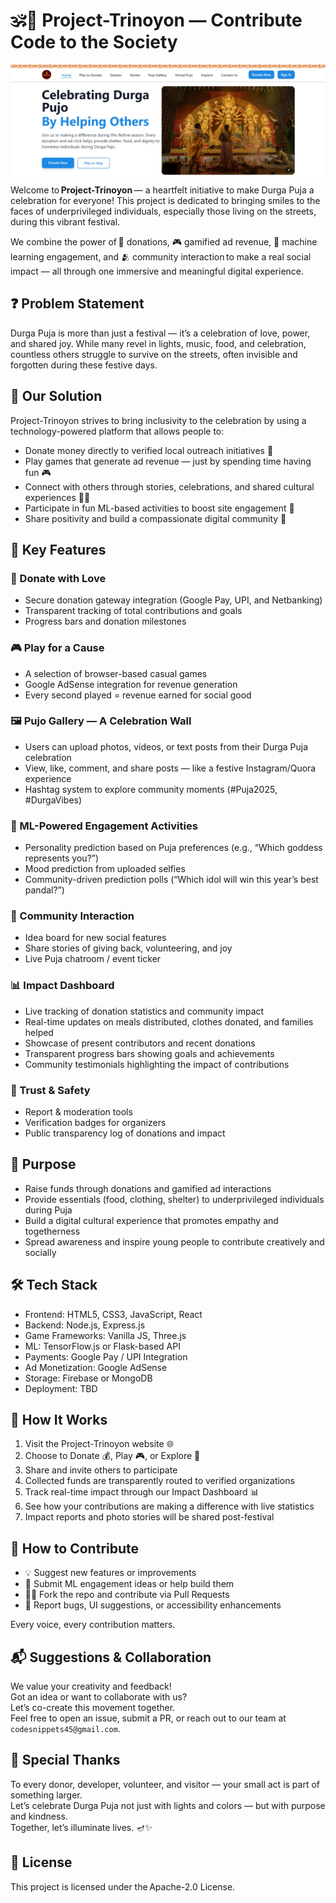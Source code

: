 # 🕉️🔱 Project-Trinoyon — Contribute Code to the Society

![preview image](Trinoyon.png)
Welcome to **Project-Trinoyon** — a heartfelt initiative to make Durga Puja a celebration for everyone! This project is dedicated to bringing smiles to the faces of underprivileged individuals, especially those living on the streets, during this vibrant festival.

We combine the power of 💸 donations, 🎮 gamified ad revenue, 🤖 machine learning engagement, and 🫂 community interaction to make a real social impact — all through one immersive and meaningful digital experience.

## ❓ Problem Statement

Durga Puja is more than just a festival — it’s a celebration of love, power, and shared joy. While many revel in lights, music, food, and celebration, countless others struggle to survive on the streets, often invisible and forgotten during these festive days.

## 🎯 Our Solution

Project-Trinoyon strives to bring inclusivity to the celebration by using a technology-powered platform that allows people to:

- Donate money directly to verified local outreach initiatives 💸
- Play games that generate ad revenue — just by spending time having fun 🎮
- Connect with others through stories, celebrations, and shared cultural experiences 📸📝
- Participate in fun ML-based activities to boost site engagement 🤖
- Share positivity and build a compassionate digital community 🙌

## 🌟 Key Features

### 💖 Donate with Love
- Secure donation gateway integration (Google Pay, UPI, and Netbanking)
- Transparent tracking of total contributions and goals
- Progress bars and donation milestones

### 🎮 Play for a Cause
- A selection of browser-based casual games
- Google AdSense integration for revenue generation
- Every second played = revenue earned for social good

### 🖼️ Pujo Gallery — A Celebration Wall
- Users can upload photos, videos, or text posts from their Durga Puja celebration
- View, like, comment, and share posts — like a festive Instagram/Quora experience
- Hashtag system to explore community moments (#Puja2025, #DurgaVibes)

### 🤖 ML-Powered Engagement Activities
- Personality prediction based on Puja preferences (e.g., “Which goddess represents you?”)
- Mood prediction from uploaded selfies
- Community-driven prediction polls (“Which idol will win this year’s best pandal?”)

### 💬 Community Interaction
- Idea board for new social features
- Share stories of giving back, volunteering, and joy
- Live Puja chatroom / event ticker

### 📊 Impact Dashboard
- Live tracking of donation statistics and community impact
- Real-time updates on meals distributed, clothes donated, and families helped
- Showcase of present contributors and recent donations
- Transparent progress bars showing goals and achievements
- Community testimonials highlighting the impact of contributions

### 🔐 Trust & Safety
- Report & moderation tools
- Verification badges for organizers
- Public transparency log of donations and impact

## 🎯 Purpose

- Raise funds through donations and gamified ad interactions
- Provide essentials (food, clothing, shelter) to underprivileged individuals during Puja
- Build a digital cultural experience that promotes empathy and togetherness
- Spread awareness and inspire young people to contribute creatively and socially

## 🛠️ Tech Stack

- Frontend: HTML5, CSS3, JavaScript, React  
- Backend: Node.js, Express.js  
- Game Frameworks: Vanilla JS, Three.js  
- ML: TensorFlow.js or Flask-based API  
- Payments: Google Pay / UPI Integration  
- Ad Monetization: Google AdSense  
- Storage: Firebase or MongoDB  
- Deployment: TBD

## 🚀 How It Works

1. Visit the Project-Trinoyon website 🌐  
2. Choose to Donate 💰, Play 🎮, or Explore 📸  
3. Share and invite others to participate  
4. Collected funds are transparently routed to verified organizations  
5. Track real-time impact through our Impact Dashboard 📊
6. See how your contributions are making a difference with live statistics
7. Impact reports and photo stories will be shared post-festival  

## 🤝 How to Contribute

- 💡 Suggest new features or improvements  
- 🧠 Submit ML engagement ideas or help build them  
- 🧑‍💻 Fork the repo and contribute via Pull Requests  
- 📝 Report bugs, UI suggestions, or accessibility enhancements  

Every voice, every contribution matters.

## 📬 Suggestions & Collaboration

We value your creativity and feedback!  
Got an idea or want to collaborate with us?  
Let’s co-create this movement together.  
Feel free to open an issue, submit a PR, or reach out to our team at `codesnippets45@gmail.com`.

## 🌟 Special Thanks

To every donor, developer, volunteer, and visitor — your small act is part of something larger.  
Let’s celebrate Durga Puja not just with lights and colors — but with purpose and kindness.  
Together, let’s illuminate lives. 🪔✨

## 📜 License

This project is licensed under the Apache-2.0 License.
